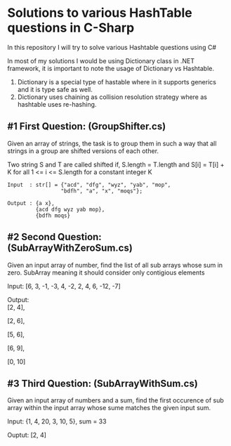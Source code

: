 # Solutions to various HashTable questions in C-Sharp

In this repository I will try to solve various Hashtable questions using C#

In most of my solutions I would be using Dictionary class in .NET framework, it is important to note the usage of Dictionary vs Hashtable.

1. Dictionary is a special type of hastable where in it supports generics and it is type safe as well.
2. Dictionary uses chaining as collision resolution strategy where as hashtable uses re-hashing.


#1 First Question: (GroupShifter.cs)
-------------------------------------------------------------------------------------------------------------------
  Given an array of strings, the task is to group them in such a way that all strings in a group are shifted versions of each other.

  Two string S and T are called shifted if,
  S.length = T.length 
  and
  S[i] = T[i] + K for all 1 <= i <= S.length  for a constant integer K

    Input  : str[] = {"acd", "dfg", "wyz", "yab", "mop",
                     "bdfh", "a", "x", "moqs"};

    Output : {a x}, 
             {acd dfg wyz yab mop},
             {bdfh moqs}

#2 Second Question: (SubArrayWithZeroSum.cs)
---------------------------------------------------------------------------------------------------------------------

Given an input array of number, find the list of all sub arrays whose sum in zero. 
SubArray meaning it should consider only contigious elements

Input:  [6, 3, -1, -3, 4, -2, 2, 4, 6, -12, -7]

Output:  
[2, 4],

[2, 6],

[5, 6],

[6, 9],

[0, 10]

#3 Third Question: (SubArrayWithSum.cs)
------------------------------------------------------------------------------------------------------------------------

Given an input array of numbers and a sum, find the first occurence of sub array within the input array whose sume matches the given input sum.

Input:  {1, 4, 20, 3, 10, 5}, sum = 33

Ouptut: [2, 4]

